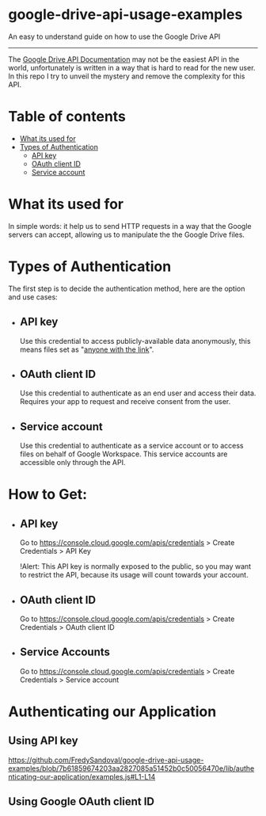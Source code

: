 # google-drive-api-usage-examples
An easy to understand guide on how to use the Google Drive API

---

The [Google Drive API Documentation][1] may not be the easiest API in the world, unfortunately is written in a way that is hard to read for the new user. In this repo I try to unveil the mystery and remove the complexity for this API.

Table of contents
=================

<!--ts-->
   * [What its used for](#what-its-used-for)
   * [Types of Authentication](#types-of-authentication)
      * [API key](#api-key)
      * [OAuth client ID](#oauth-client-id)
      * [Service account](#service-account)
<!--te-->

What its used for
=================
In simple words: it help us to send HTTP requests in a way that the Google servers can accept, allowing us to manipulate the the Google Drive files.

Types of Authentication
=====
The first step is to decide the authentication method, here are the option and use cases:

* API key
  -------
  Use this credential to access publicly-available data anonymously, this means files set as "[anyone with the link][2]".

* OAuth client ID
  ---------------
  Use this credential to authenticate as an end user and access their data. Requires your app to request and receive consent from the user.

* Service account
  ---------------
  Use this credential to authenticate as a service account or to access files on behalf of Google Workspace. This service accounts are accessible only through the API.
  
How to Get:
=====
  * API key
    ---------

    Go to https://console.cloud.google.com/apis/credentials > Create Credentials > API Key
  
    !Alert: This API key is normally exposed to the public, so you may want to restrict the API, because its usage will count towards your account.
 
  * OAuth client ID
    ---------------
    Go to https://console.cloud.google.com/apis/credentials > Create Credentials > OAuth client ID
 
  * Service Accounts
    ----------------
    Go to https://console.cloud.google.com/apis/credentials > Create Credentials > Service account

Authenticating our Application
==============================
## Using API key
https://github.com/FredySandoval/google-drive-api-usage-examples/blob/7b61859674203aa2827085a51452b0c50056470e/lib/authenticating-our-application/examples.js#L1-L14

## Using Google OAuth client ID







[1]: https://developers.google.com/drive/api/
[2]: https://support.google.com/drive/answer/2494822?hl=en&co=GENIE.Platform%3DDesktop#zippy=%2Cshare-a-file-publicly
